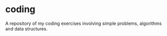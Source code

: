 # coding

A repository of my coding exercises involving simple problems,
algorithms and data structures.